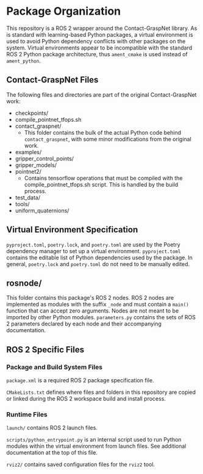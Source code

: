 # Package Organization

This repository is a ROS 2 wrapper around the Contact-GraspNet library. As is
standard with learning-based Python packages, a virtual environment is used to
avoid Python dependency conflicts with other packages on the system. Virtual
environments appear to be incompatible with the standard ROS 2 Python package
architecture, thus `ament_cmake` is used instead of `ament_python`.

## Contact-GraspNet Files

The following files and directories are part of the original Contact-GraspNet
work:

- checkpoints/
- compile_pointnet_tfops.sh
- contact_graspnet/
  - This folder contains the bulk of the actual Python code behind
    `contact_graspnet`, with some minor modifications from the original work.
- examples/
- gripper_control_points/
- gripper_models/
- pointnet2/
  - Contains tensorflow operations that must be compiled with the
    compile_pointnet_tfops.sh script. This is handled by the build process.
- test_data/
- tools/
- uniform_quaternions/

## Virtual Environment Specification

`pyproject.toml`, `poetry.lock`, and `poetry.toml` are used by the Poetry
dependency manager to set up a virtual environment. `pyproject.toml` contains
the editable list of Python dependencies used by the package. In general,
`poetry.lock` and `poetry.toml` do not need to be manually edited.

## rosnode/

This folder contains this package's ROS 2 nodes. ROS 2 nodes are implemented as
modules with the suffix `_node` and must contain a `main()` function that can
accept zero arguments. Nodes are not meant to be imported by other Python
modules. `parameters.py` contains the sets of ROS 2 parameters declared by each
node and their accompanying documentation.

## ROS 2 Specific Files

### Package and Build System Files

`package.xml` is a required ROS 2 package specification file.

`CMakeLists.txt` defines where files and folders in this repository are copied
or linked during the ROS 2 workspace build and install process.

### Runtime Files

`launch/` contains ROS 2 launch files.

`scripts/python_entrypoint.py` is an internal script used to run Python modules
within the virtual environment from launch files. See additional documentation
at the top of this file.

`rviz2/` contains saved configuration files for the `rviz2` tool.
